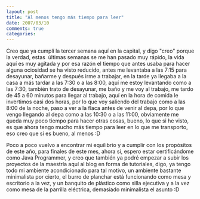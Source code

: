 ```yaml
---
layout: post
title: "Al menos tengo más tiempo para leer"
date: 2007/03/10
comments: true
categories: 
---
```


Creo que ya cumplí la tercer semana aquí en la capital, y digo "creo" porque la verdad, estas  últimas semanas se me han pasado muy rápido, la vida aquí es muy agitada y por esa razón el tiempo que antes usaba para hacer alguna ociosidad se ha visto reducido, antes me levantaba a las 7:15 para desayunar, bañarme y después irme a trabajar, en la tarde ya llegaba a la casa a más tardar a las 7:30 o a las 8:00, aquí me estoy levantando como a las 7:30, también trato de desayunar, me baño y me voy al trabajo, me tardo de 45 a 60 minutos para llegar al trabajo, aquí en la hora de comida le invertimos casi dos horas, por lo que voy saliendo del trabajo como a las 8:00 de la noche, paso a ver a la flaca antes de venir al depa, por lo que vengo llegando al depa como a las 10:30 o a las 11:00, obviamente me queda muy poco tiempo para hacer otras cosas, bueno, lo que si he visto, es que ahora tengo mucho más tiempo para leer en lo que me transporto, eso creo que si es bueno, al menos :D

Poco a poco vuelvo a encontrar mi equilibrio y a cumplir con los propósitos de este año, para finales de este mes, ahora si, espero estar certificándome como Java Programmer, y creo que también ya podré empezar a subir los proyectos de la maestría aquí al blog en forma de tutoriales, digo, ya tengo todo mi ambiente acondicionado para tal motivo, un ambiente bastante minimalista por cierto, el burro de planchar está funcionando como mesa y escritorio a la vez, y un banquito de plástico como silla ejecutiva y a la vez como mesa de la parrilla eléctrica, demasiado minimalista el asunto :D
